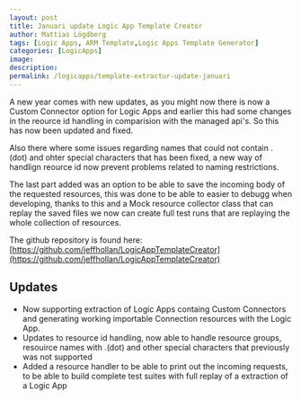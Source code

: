 ```yaml
---
layout: post
title: Januari update Logic App Template Creator
author: Mattias Lögdberg
tags: [Logic Apps, ARM Template,Logic Apps Template Generator]
categories: [LogicApps]
image: 
description: 
permalink: /logicapps/template-extractur-update-januari
---
```


A new year comes with new updates, as you might now there is now a Custom Connector option for Logic  Apps and earlier this had some changes in the reource id handling in comparision with the managed api's. So this has now been updated and fixed.

Also there where some issues regarding names that could not contain . (dot) and ohter special characters that has been fixed, a new way of handlign reource id now prevent problems related to naming restrictions.

The last part added was an option to be able to save the incoming body of the requested resources, this was done to be able to easier to debugg when developing, thanks to this and a Mock resource collector class  that can replay the saved files we  now can create full test runs that are replaying the whole collection of resources.

The github repository is found here: [https://github.com/jeffhollan/LogicAppTemplateCreator](https://github.com/jeffhollan/LogicAppTemplateCreator)

## Updates
* Now supporting extraction of Logic Apps containg Custom Connectors and generating working importable Connection resources with the Logic App.
* Updates to resource id handling, now able to handle resource groups, resouirce names with .(dot) and other special characters that previously was not supported
* Added a resource handler to be able to print out the incoming requests, to be able to build complete test suites with full replay of a extraction of a Logic App